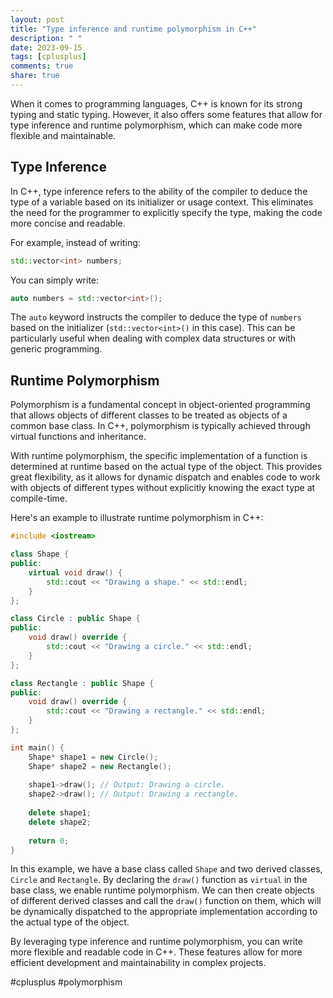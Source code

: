 ```yaml
---
layout: post
title: "Type inference and runtime polymorphism in C++"
description: " "
date: 2023-09-15
tags: [cplusplus]
comments: true
share: true
---
```


When it comes to programming languages, C++ is known for its strong typing and static typing. However, it also offers some features that allow for type inference and runtime polymorphism, which can make code more flexible and maintainable.

## Type Inference

In C++, type inference refers to the ability of the compiler to deduce the type of a variable based on its initializer or usage context. This eliminates the need for the programmer to explicitly specify the type, making the code more concise and readable.

For example, instead of writing:

```cpp
std::vector<int> numbers;
```

You can simply write:

```cpp
auto numbers = std::vector<int>();
```

The `auto` keyword instructs the compiler to deduce the type of `numbers` based on the initializer (`std::vector<int>()` in this case). This can be particularly useful when dealing with complex data structures or with generic programming.

## Runtime Polymorphism

Polymorphism is a fundamental concept in object-oriented programming that allows objects of different classes to be treated as objects of a common base class. In C++, polymorphism is typically achieved through virtual functions and inheritance.

With runtime polymorphism, the specific implementation of a function is determined at runtime based on the actual type of the object. This provides great flexibility, as it allows for dynamic dispatch and enables code to work with objects of different types without explicitly knowing the exact type at compile-time.

Here's an example to illustrate runtime polymorphism in C++:

```cpp
#include <iostream>

class Shape {
public:
    virtual void draw() {
        std::cout << "Drawing a shape." << std::endl;
    }
};

class Circle : public Shape {
public:
    void draw() override {
        std::cout << "Drawing a circle." << std::endl;
    }
};

class Rectangle : public Shape {
public:
    void draw() override {
        std::cout << "Drawing a rectangle." << std::endl;
    }
};

int main() {
    Shape* shape1 = new Circle();
    Shape* shape2 = new Rectangle();
    
    shape1->draw(); // Output: Drawing a circle.
    shape2->draw(); // Output: Drawing a rectangle.
    
    delete shape1;
    delete shape2;
    
    return 0;
}
```

In this example, we have a base class called `Shape` and two derived classes, `Circle` and `Rectangle`. By declaring the `draw()` function as `virtual` in the base class, we enable runtime polymorphism. We can then create objects of different derived classes and call the `draw()` function on them, which will be dynamically dispatched to the appropriate implementation according to the actual type of the object.

By leveraging type inference and runtime polymorphism, you can write more flexible and readable code in C++. These features allow for more efficient development and maintainability in complex projects.

#cplusplus #polymorphism